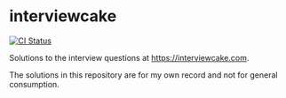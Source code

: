 # interviewcake
[![CI Status](https://img.shields.io/travis/leighmcculloch/interviewcake.svg)](https://travis-ci.org/leighmcculloch/interviewcake)

Solutions to the interview questions at https://interviewcake.com.

The solutions in this repository are for my own record and not for general consumption.
